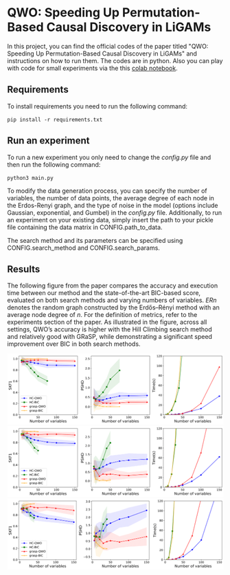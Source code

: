 # QWO: Speeding Up Permutation-Based Causal Discovery in LiGAMs

In this project, you can find the official codes of the paper titled "QWO: Speeding Up Permutation-Based Causal Discovery in LiGAMs" and instructions on how to run them. The codes are in python. Also you can play with code for small experiments via the this [colab notebook](https://colab.research.google.com/drive/1fJv34nxoCOXKDJj6xuTfvrekQ-0AhuqA?usp=sharing).

## Requirements

To install requirements you need to run the following command:

```setup
pip install -r requirements.txt
```


## Run an experiment

To run a new experiment you only need to change the *config.py* file and then run the following command:

```setup
python3 main.py
```

To modify the data generation process, you can specify the number of variables, the number of data points, the average degree of each node in the Erdos-Renyi graph, and the type of noise in the model (options include Gaussian, exponential, and Gumbel) in the *config.py* file. Additionally, to run an experiment on your existing data, simply insert the path to your pickle file containing the data matrix in CONFIG.path_to_data.

The search method and its parameters can be specified using CONFIG.search_method and CONFIG.search_params.

## Results  

The following figure from the paper compares the accuracy and execution time between our method and the state-of-the-art BIC-based score, evaluated on both search methods and varying numbers of variables. $ERn$ denotes the random graph constructed by the Erdős–Rényi method with an average node degree of $n$. For the definition of metrics, refer to the experiments section of the paper. As illustrated in the figure, across all settings, QWO’s accuracy is higher with the Hill Climbing search method and relatively good with GRaSP, while demonstrating a significant speed improvement over BIC in both search methods.

![](figs/ER2-1.png)
![](figs/ER3-1.png)
![](figs/ER4-1.png)
